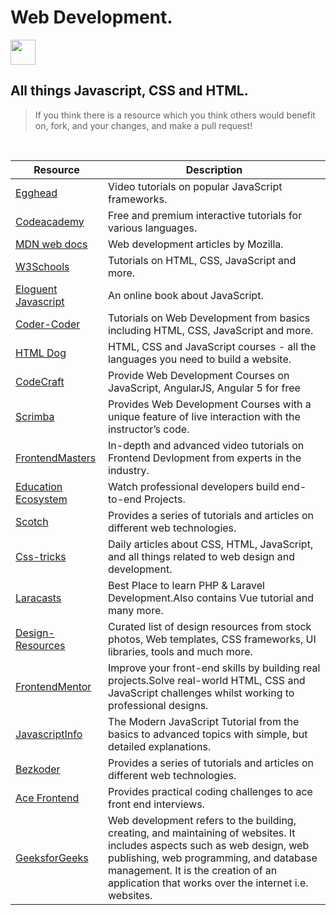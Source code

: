 # Web Development.
<img src="https://image.flaticon.com/icons/png/128/234/234073.png" height="40px"/>

## All things Javascript, CSS and HTML.
> If you think there is a resource which you think others would benefit on, fork, and your changes, and make a pull request!
<br>

| Resource                                                                            | Description                                                                                                                                          |
| ----------------------------------------------------------------------------------- | ---------------------------------------------------------------------------------------------------------------------------------------------------- |
| [Egghead](https://egghead.io/)                                                      | Video tutorials on popular JavaScript frameworks.                                                                                                    |
| [Codeacademy](https://www.codecademy.com/)                                          | Free and premium interactive tutorials for various languages.                                                                                        |
| [MDN web docs](https://developer.mozilla.org/en-US/docs/Learn)                      | Web development articles by Mozilla.                                                                                                                 |
| [W3Schools](https://www.w3schools.com/)                                             | Tutorials on HTML, CSS, JavaScript and more.                                                                                                         |
| [Eloguent Javascript](https://eloquentjavascript.net/)                              | An online book about JavaScript.                                                                                                                     |
| [Coder-Coder](https://coder-coder.com/)                                             | Tutorials on Web Development from basics including HTML, CSS, JavaScript and more.                                                                   |
| [HTML Dog](https://www.htmldog.com/)                                                | HTML, CSS and JavaScript courses - all the languages you need to build a website.                                                                    |
| [CodeCraft](https://codecraft.tv/)                                                  | Provide Web Development Courses on JavaScript, AngularJS, Angular 5 for free                                                                         |
| [Scrimba](https://scrimba.com/)                                                     | Provides Web Development Courses with a unique feature of live interaction with the instructor’s code.                                               |
| [FrontendMasters](https://frontendmasters.com/)                                     | In-depth and advanced video tutorials on Frontend Devlopment from experts in the industry.                                                           |
| [Education Ecosystem](https://www.education-ecosystem.com/)                         | Watch professional developers build end-to-end Projects.                                                                                             |
| [Scotch](https://scotch.io/)                                                        | Provides a series of tutorials and articles on different web technologies.                                                                           |
| [Css-tricks](https://css-tricks.com/)                                               | Daily articles about CSS, HTML, JavaScript, and all things related to web design and development.                                                    |
| [Laracasts](https://laracasts.com/)                                                 | Best Place to learn PHP & Laravel Development.Also contains Vue tutorial and many more.                                                              |
| [Design-Resources](https://github.com/bradtraversy/design-resources-for-developers) | Curated list of design resources from stock photos, Web templates, CSS frameworks, UI libraries, tools and much more.                                |
| [FrontendMentor](https://www.frontendmentor.io)                                     | Improve your front-end skills by building real projects.Solve real-world HTML, CSS and JavaScript challenges whilst working to professional designs. |
| [JavascriptInfo](https://javascript.info/)                                          | The Modern JavaScript Tutorial from the basics to advanced topics with simple, but detailed explanations.                                            |
| [Bezkoder](https://bezkoder.com/)                                                   | Provides a series of tutorials and articles on different web technologies. 
| [Ace Frontend](https://www.acefrontend.com/)                                            | Provides practical coding challenges to ace front end interviews.
| [GeeksforGeeks](https://www.geeksforgeeks.org/web-development/?ref=shm) | Web development refers to the building, creating, and maintaining of websites. It includes aspects such as web design, web publishing, web programming, and database management. It is the creation of an application that works over the internet i.e. websites. |
                                                                          